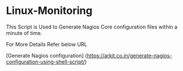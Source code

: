 # Linux-Monitoring
This Script is Used to Generate Nagios Core configuration files within a minute of time. 

For More Details Refer below URL
 
[Generate Nagios configuration] (https://arkit.co.in/generate-nagios-configuration-using-shell-script/)
